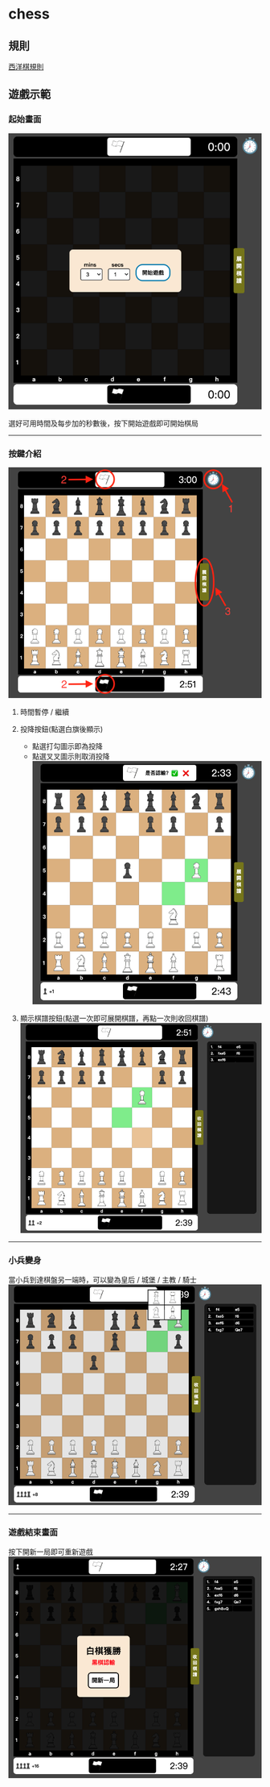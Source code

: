 # chess
## 規則
[西洋棋規則](https://www.chess.com/zh-TW/ru-he-wan-xiang-qi-gui-ze)

## 遊戲示範
### 起始畫面
![起始畫面](https://github.com/jim37500/chess/blob/main/demo/start.png)

選好可用時間及每步加的秒數後，按下開始遊戲即可開始棋局

***

### 按鍵介紹
![展示功能](https://github.com/jim37500/chess/blob/main/demo/display-function.png)
 1. 時間暫停 / 繼續
 2. 投降按鈕(點選白旗後顯示)
    - 點選打勾圖示即為投降
    - 點選叉叉圖示則取消投降
 ![投降](https://github.com/jim37500/chess/blob/main/demo/surrender.png)

 3. 顯示棋譜按鈕(點選一次即可展開棋譜，再點一次則收回棋譜)
 ![展開棋譜](https://github.com/jim37500/chess/blob/main/demo/reveal-notation.png)


***

### 小兵變身
當小兵到達棋盤另一端時，可以變為皇后 / 城堡 / 主教 / 騎士
![小兵變身](https://github.com/jim37500/chess/blob/main/demo/transform.png)

***
### 遊戲結束畫面
按下開新一局即可重新遊戲
![結束畫面](https://github.com/jim37500/chess/blob/main/demo/end.png)

